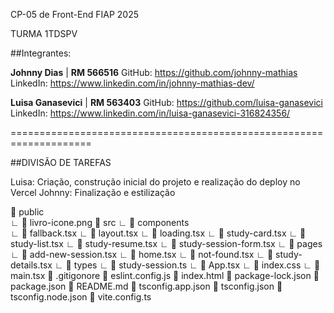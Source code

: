 CP-05 de Front-End FIAP 2025

TURMA 1TDSPV

##Integrantes:

**Johnny Dias**      |   **RM 566516**
GitHub: https://github.com/johnny-mathias
LinkedIn: https://www.linkedin.com/in/johnny-mathias-dev/

**Luisa Ganasevici**  |   **RM 563403**
GitHub: https://github.com/luisa-ganasevici
LinkedIn: https://www.linkedin.com/in/luisa-ganasevici-316824356/


====================================================================

##DIVISÃO DE TAREFAS

Luisa: Criação, construção inicial do projeto e realização do deploy no Vercel
Johnny: Finalização e estilização

📂 public                     
 ∟ 📄 livro-icone.png
📂 src
 ∟ 📂 components  
    ∟ 📄 fallback.tsx
    ∟ 📄 layout.tsx
    ∟ 📄 loading.tsx
    ∟ 📄 study-card.tsx
    ∟ 📄 study-list.tsx
    ∟ 📄 study-resume.tsx
    ∟ 📄 study-session-form.tsx
 ∟ 📂 pages
    ∟ 📄 add-new-session.tsx
    ∟ 📄 home.tsx
    ∟ 📄 not-found.tsx
    ∟ 📄 study-details.tsx
 ∟ 📂 types
    ∟ 📄 study-session.ts
 ∟ 📄 App.tsx
 ∟ 📄 index.css
 ∟ 📄 main.tsx
 📄 .gitigonore
 📄 eslint.config.js
 📄 index.html
 📄 package-lock.json
 📄 package.json
 📄 README.md
 📄 tsconfig.app.json
 📄 tsconfig.json
 📄 tsconfig.node.json
 📄 vite.config.ts
